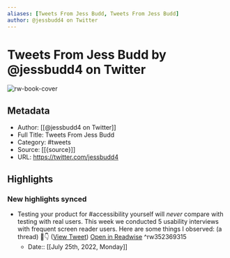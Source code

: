 ```yaml
---
aliases: [Tweets From Jess Budd, Tweets From Jess Budd]
author: @jessbudd4 on Twitter
---
```

# Tweets From Jess Budd by @jessbudd4 on Twitter

![rw-book-cover](https://pbs.twimg.com/profile_images/1160531512481107968/f3zmjrZ4.jpg)

## Metadata
- Author: [[@jessbudd4 on Twitter]]
- Full Title: Tweets From Jess Budd
- Category: #tweets
- Source: [[{source}]]
- URL: https://twitter.com/jessbudd4

## Highlights
### New highlights synced
- Testing your product for #accessibility yourself will *never* compare with testing with real users. 
  This week we conducted 5 usability interviews with frequent screen reader users. Here are some things I observed:
  (a thread) 🧵👇 ([View Tweet](https://twitter.com/jessbudd4/status/1537620188324978688)) [Open in Readwise](https://readwise.io/open/352369315) ^rw352369315
    - Date:: [[July 25th, 2022, Monday]]
